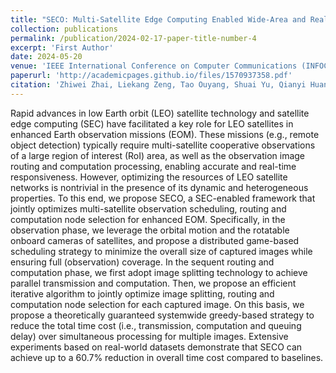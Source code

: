 ```yaml
---
title: "SECO: Multi-Satellite Edge Computing Enabled Wide-Area and Real-Time Earth Observation Missions"
collection: publications
permalink: /publication/2024-02-17-paper-title-number-4
excerpt: 'First Author'
date: 2024-05-20
venue: 'IEEE International Conference on Computer Communications (INFOCOM)'
paperurl: 'http://academicpages.github.io/files/1570937358.pdf'
citation: 'Zhiwei Zhai, Liekang Zeng, Tao Ouyang, Shuai Yu, Qianyi Huang, and Xu Chen. (2024). &quot;SECO: Multi-Satellite Edge Computing Enabled Wide-Area and Real-Time Earth Observation Missions.&quot; <i>IEEE International Conference on Computer Communications (INFOCOM)</i>.'
---
```


Rapid advances in low Earth orbit (LEO) satellite technology and satellite edge computing (SEC) have facilitated a key role for LEO satellites in enhanced Earth observation missions (EOM). These missions (e.g., remote object detection) typically require multi-satellite cooperative observations of a large region of interest (RoI) area, as well as the observation image routing and computation processing, enabling accurate and real-time responsiveness. However, optimizing the resources of LEO satellite networks is nontrivial in the presence of its dynamic and heterogeneous properties. To this end, we propose SECO, a SEC-enabled framework that jointly optimizes multi-satellite observation scheduling, routing and computation node selection for enhanced EOM. Specifically, in the observation phase, we leverage the orbital motion and the rotatable onboard cameras of satellites, and propose a distributed game-based scheduling strategy to minimize the overall size of captured images while ensuring full (observation) coverage. In the sequent routing and computation phase, we first adopt image splitting technology to achieve parallel transmission and computation. Then, we propose an efficient iterative algorithm to jointly optimize image splitting, routing and computation node selection for each captured image. On this basis, we propose a theoretically guaranteed systemwide greedy-based strategy to reduce the total time cost (i.e., transmission, computation and queuing delay) over simultaneous processing for multiple images. Extensive experiments based on real-world datasets demonstrate that SECO can achieve up to a 60.7% reduction in overall time cost compared to baselines.
